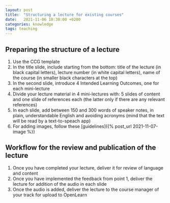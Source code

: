 ```yaml
---
layout: post
title:  "Structuring a lecture for existing courses"
date:   2021-11-06 10:30:00 +0200
categories: knowledge
tags: teaching
---
```


## Preparing the structure of a lecture

1. Use the CCG template
2. In the title slide, include starting from the bottom: title of the lecture (in black capital letters), lecture number (in white capital letters), name of the course (in smaller black characters at the top)
3. In the second slide, introduce 4 Intended Learning Outcomes, one for each mini-lecture
4. Divide your lecture material in 4 mini-lectures with: 5 slides of content and one slide of references each (the latter only if there are any relevant references)
5. In each slide, add between 150 and 300 words of speaker notes, in plain, understandable English and avoiding acronyms (mind that the text will be read by a text-to-speach app)
6. For adding images, follow these [guidelines]({% post_url 2021-11-07-image %})

## Workflow for the review and publication of the lecture

1. Once you have completed your lecture, deliver it for review of language and content
2. Once you have implemented the feedback from point 1, deliver the lecture for addition of the audio in each slide
3. Once the audio is added, deliver the lecture to the course manager of your track for upload to OpenLearn